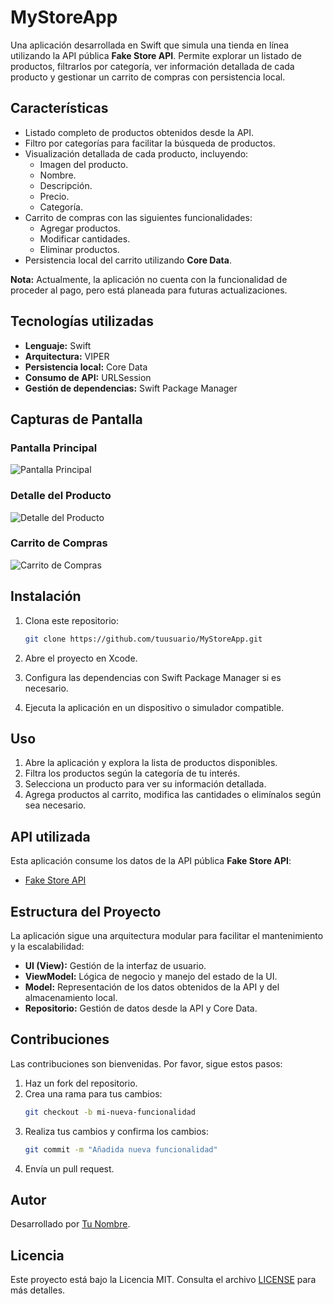 # MyStoreApp

Una aplicación desarrollada en Swift que simula una tienda en línea utilizando la API pública **Fake Store API**. Permite explorar un listado de productos, filtrarlos por categoría, ver información detallada de cada producto y gestionar un carrito de compras con persistencia local.

## Características

- Listado completo de productos obtenidos desde la API.
- Filtro por categorías para facilitar la búsqueda de productos.
- Visualización detallada de cada producto, incluyendo:
  - Imagen del producto.
  - Nombre.
  - Descripción.
  - Precio.
  - Categoría.
- Carrito de compras con las siguientes funcionalidades:
  - Agregar productos.
  - Modificar cantidades.
  - Eliminar productos.
- Persistencia local del carrito utilizando **Core Data**.

**Nota:** Actualmente, la aplicación no cuenta con la funcionalidad de proceder al pago, pero está planeada para futuras actualizaciones.

## Tecnologías utilizadas

- **Lenguaje:** Swift
- **Arquitectura:** VIPER
- **Persistencia local:** Core Data
- **Consumo de API:** URLSession
- **Gestión de dependencias:** Swift Package Manager

## Capturas de Pantalla

### Pantalla Principal
![Pantalla Principal](screenshots/screenshot_home.png)

### Detalle del Producto
![Detalle del Producto](screenshots/screenshot_detail.png)

### Carrito de Compras
![Carrito de Compras](screenshots/screenshot_cart.png)

## Instalación

1. Clona este repositorio:
   ```bash
   git clone https://github.com/tuusuario/MyStoreApp.git
   ```

2. Abre el proyecto en Xcode.

3. Configura las dependencias con Swift Package Manager si es necesario.

4. Ejecuta la aplicación en un dispositivo o simulador compatible.

## Uso

1. Abre la aplicación y explora la lista de productos disponibles.
2. Filtra los productos según la categoría de tu interés.
3. Selecciona un producto para ver su información detallada.
4. Agrega productos al carrito, modifica las cantidades o elimínalos según sea necesario.

## API utilizada

Esta aplicación consume los datos de la API pública **Fake Store API**:

- [Fake Store API](https://fakestoreapi.com)

## Estructura del Proyecto

La aplicación sigue una arquitectura modular para facilitar el mantenimiento y la escalabilidad:

- **UI (View):** Gestión de la interfaz de usuario.
- **ViewModel:** Lógica de negocio y manejo del estado de la UI.
- **Model:** Representación de los datos obtenidos de la API y del almacenamiento local.
- **Repositorio:** Gestión de datos desde la API y Core Data.

## Contribuciones

Las contribuciones son bienvenidas. Por favor, sigue estos pasos:

1. Haz un fork del repositorio.
2. Crea una rama para tus cambios:
   ```bash
   git checkout -b mi-nueva-funcionalidad
   ```
3. Realiza tus cambios y confirma los cambios:
   ```bash
   git commit -m "Añadida nueva funcionalidad"
   ```
4. Envía un pull request.

## Autor

Desarrollado por [Tu Nombre](https://github.com/tuusuario).

## Licencia

Este proyecto está bajo la Licencia MIT. Consulta el archivo [LICENSE](LICENSE) para más detalles.

